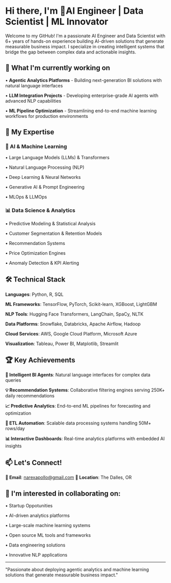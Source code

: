 # Hi there, I'm  🚀AI Engineer | Data Scientist | ML Innovator


Welcome to my GitHub! I'm a passionate AI Engineer and Data Scientist with 6+ years of hands-on experience building AI-driven solutions that generate measurable business impact. I specialize in creating intelligent systems that bridge the gap between complex data and actionable insights.

## 🔭 What I'm currently working on

• **Agentic Analytics Platforms** - Building next-generation BI solutions with natural language interfaces

• **LLM Integration Projects** - Developing enterprise-grade AI agents with advanced NLP capabilities  

• **ML Pipeline Optimization** - Streamlining end-to-end machine learning workflows for production environments

## 🎯 My Expertise

### 🤖 AI & Machine Learning

• Large Language Models (LLMs) & Transformers

• Natural Language Processing (NLP)

• Deep Learning & Neural Networks

• Generative AI & Prompt Engineering

• MLOps & LLMOps

### 📊 Data Science & Analytics

• Predictive Modeling & Statistical Analysis

• Customer Segmentation & Retention Models

• Recommendation Systems

• Price Optimization Engines

• Anomaly Detection & KPI Alerting

## 🛠️ Technical Stack

**Languages**: Python, R, SQL

**ML Frameworks**: TensorFlow, PyTorch, Scikit-learn, XGBoost, LightGBM

**NLP Tools**: Hugging Face Transformers, LangChain, SpaCy, NLTK

**Data Platforms**: Snowflake, Databricks, Apache Airflow, Hadoop

**Cloud Services**: AWS, Google Cloud Platform, Microsoft Azure

**Visualization**: Tableau, Power BI, Matplotlib, Streamlit

## 🏆 Key Achievements

**🔮 Intelligent BI Agents**: Natural language interfaces for complex data queries

**💡 Recommendation Systems**: Collaborative filtering engines serving 250K+ daily recommendations  

**📈 Predictive Analytics**: End-to-end ML pipelines for forecasting and optimization

**🔄 ETL Automation**: Scalable data processing systems handling 50M+ rows/day

**📊 Interactive Dashboards**: Real-time analytics platforms with embedded AI insights

## 📫 Let's Connect!

**📧 Email**: narexapollo@gmail.com
**📍 Location**: The Dalles, OR

## 🤝 I'm interested in collaborating on:

• Startup Oppotunities

• AI-driven analytics platforms

• Large-scale machine learning systems

• Open source ML tools and frameworks

• Data engineering solutions

• Innovative NLP applications

---
"Passionate about deploying agentic analytics and machine learning solutions that generate measurable business impact."
